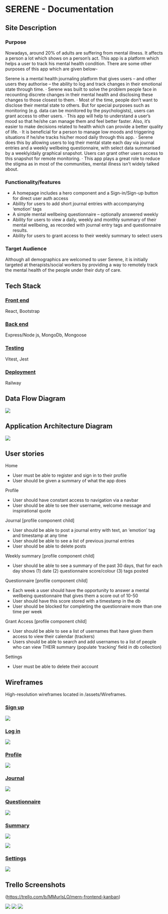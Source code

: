 # SERENE - Documentation 

## Site Description

### Purpose 

 
Nowadays, around 20% of adults are suffering from mental illness. It affects a person a lot which shows on a person’s act.  This app is a platform which helps a user to track his mental health condition. There are some other purposes of this app which are given below-
 
Serene is a mental health journaling platform that gives users – and other users they authorise – the ability to log and track changes in their emotional state through time.
·  	Serene was built to solve the problem people face in recounting discrete changes in their mental health and disclosing these changes to those closest to them.
·  	Most of the time, people don’t want to disclose their mental state to others. But for special purposes such as monitoring (e.g. data can be monitored by the psychologists), users can grant access to other users.
·  	This app will help to understand a user’s mood so that he/she can manage them and feel better faster. Also, it’s easier to make decisions related to health which can provide a better quality of life.
·  	It is beneficial for a person to manage low moods and triggering situations if he/she tracks his/her mood daily through this app.
·  	Serene does this by allowing users to log their mental state each day via journal entries and a weekly wellbeing questionnaire, with select data summarised by a weekly/daily graphical snapshot. Users can grant other users access to this snapshot for remote monitoring. 
·  	This app plays a great role to reduce the stigma as in most of the communities, mental illness isn’t widely talked about.



### Functionality/features 

- A homepage includes a hero component and a Sign-in/Sign-up button for direct user auth access
- Ability for users to add short journal entries with accompanying ‘emotion’ tags
- A simple mental wellbeing questionnaire – optionally answered weekly 
- Ability for users to view a daily, weekly and monthly summary of their mental wellbeing, as recorded with journal entry tags and questionnaire results. 
- Ability for users to grant access to their weekly summary to select users

### Target Audience 

Although all demographics are welcomed to user Serene, it is initially targeted at therapists/social workers by providing a way to remotely track the mental health of the people under their duty of care.
  
## Tech Stack 

### <u>Front end</u>

React, Bootstrap

### <u>Back end</u>

Express/Node js, MongoDb, Mongoose 

### <u>Testing</u>

Vitest, Jest

### <u>Deployment</u>

Railway 

## Data Flow Diagram

![](./assets/dataflow.jpeg)

## Application Architecture Diagram



![](./assets/architecture.png)

## User stories 

Home 
- User must be able to register and sign in to their profile 
- User should be given a summary of what the app does 

Profile 
- User should have constant access to navigation via a navbar
- User should be able to see their username, welcome message and inspirational quote

Journal [profile component child]
- User should be able to post a journal entry with text, an ‘emotion’ tag and timestamp at any time
- User should be able to see a list of previous journal entries
- User should be able to delete posts


Weekly summary [profile component child]
- User should be able to see a summary of the past 30 days, that for each day shows (1) date (2) questionnaire score/colour (3) tags posted 

Questionnaire [profile component child]
- Each week a user should have the opportunity to answer a mental wellbeing questionnaire that gives them a score out of 10-50  
- User should have this score stored with a timestamp in the db
- User should be blocked for completing the questionnaire more than one time per week

Grant Access [profile component child]
- User should be able to see a list of usernames that have given them access to view their calendar (trackers) 
- Users should be able to search and add usernames to a list of people who can view THEIR summary (populate ‘tracking’ field in db collection)

Settings 
- User must be able to delete their account


## Wireframes 

High-resolution wireframes located in /assets/Wireframes.

### <u>Sign up</u>

![](/./assets/wireframe%20screen%20comparison/loginwire.png)


### <u>Log in</u>
![](/./assets/wireframe%20screen%20comparison/signupwire.png)

### <u>Profile</u>
![](/./assets/wireframe%20screen%20comparison/homewire.png)

### <u>Journal</u>
![](/./assets/wireframe%20screen%20comparison/journalwire.png)

### <u>Questionnaire</u>
![](/./assets/wireframe%20screen%20comparison/questionairewire.png)

### <u>Summary</u>
![](/./assets/wireframe%20screen%20comparison/summarywire.png)

![](/./assets/wireframe%20screen%20comparison/summarymobile.png)

### <u>Settings</u>
![](/./assets/wireframe%20screen%20comparison/settingswire.png)

## Trello Screenshots 
(https://trello.com/b/MMurIsLO/mern-frontend-kanban)  

![](/./assets/trello2.png)
![](/./assets/trello3.png)
![](/./assets/trello1.png)